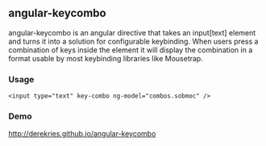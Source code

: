 ## angular-keycombo

angular-keycombo is an angular directive that takes an input[text] element and turns it into a solution for configurable keybinding. When users press a combination of keys inside the element it will display the combination in a format usable by most keybinding libraries like Mousetrap.

### Usage

    <input type="text" key-combo ng-model="combos.sobmoc" />

### Demo

http://derekries.github.io/angular-keycombo